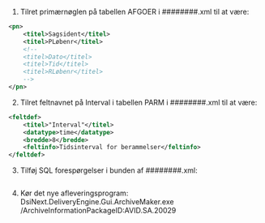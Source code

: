 1. Tilret primærnøglen på tabellen AFGOER i ########.xml til at være:
```xml
<pn>
    <titel>Sagsident</titel>
    <titel>PLøbenr</titel>
    <!--
    <titel>Dato</titel>
    <titel>Tid</titel>
    <titel>RLøbenr</titel>
    -->
</pn>
```

2. Tilret feltnavnet på Interval i tabellen PARM i ########.xml til at være:
```xml
<feltdef>
    <titel>"Interval"</titel>
    <datatype>time</datatype>
    <bredde>8</bredde>
    <feltinfo>Tidsinterval for berammelser</feltinfo>
</feltdef>
```

3. Tilføj SQL forespørgelser i bunden af ########.xml:
```xml
```

4. Kør det nye afleveringsprogram: DsiNext.DeliveryEngine.Gui.ArchiveMaker.exe /ArchiveInformationPackageID:AVID.SA.20029